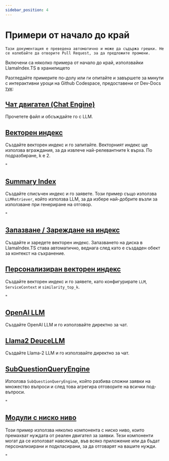 ```yaml
---
sidebar_position: 4
---
```


# Примери от начало до край

`Тази документация е преведена автоматично и може да съдържа грешки. Не се колебайте да отворите Pull Request, за да предложите промени.`

Включени са няколко примера от начало до край, използвайки LlamaIndex.TS в хранилището

Разгледайте примерите по-долу или ги опитайте и завършете за минути с интерактивни уроци на Github Codespace, предоставени от Dev-Docs [тук](https://codespaces.new/team-dev-docs/lits-dev-docs-playground?devcontainer_path=.devcontainer%2Fjavascript_ltsquickstart%2Fdevcontainer.json):

## [Чат двигател (Chat Engine)](https://github.com/run-llama/LlamaIndexTS/blob/main/examples/chatEngine.ts)

Прочетете файл и обсъждайте го с LLM.

## [Векторен индекс](https://github.com/run-llama/LlamaIndexTS/blob/main/examples/vectorIndex.ts)

Създайте векторен индекс и го запитайте. Векторният индекс ще използва вграждания, за да извлече най-релевантните k върха. По подразбиране, k е 2.

"

## [Summary Index](https://github.com/run-llama/LlamaIndexTS/blob/main/examples/summaryIndex.ts)

Създайте списъчен индекс и го заявете. Този пример също използва `LLMRetriever`, който използва LLM, за да избере най-добрите възли за използване при генериране на отговор.

"

## [Запазване / Зареждане на индекс](https://github.com/run-llama/LlamaIndexTS/blob/main/examples/storageContext.ts)

Създайте и заредете векторен индекс. Запазването на диска в LlamaIndex.TS става автоматично, веднага след като е създаден обект за контекст на съхранение.

## [Персонализиран векторен индекс](https://github.com/run-llama/LlamaIndexTS/blob/main/examples/vectorIndexCustomize.ts)

Създайте векторен индекс и го заявете, като конфигурирате `LLM`, `ServiceContext` и `similarity_top_k`.

"

## [OpenAI LLM](https://github.com/run-llama/LlamaIndexTS/blob/main/examples/openai.ts)

Създайте OpenAI LLM и го използвайте директно за чат.

## [Llama2 DeuceLLM](https://github.com/run-llama/LlamaIndexTS/blob/main/examples/llamadeuce.ts)

Създайте Llama-2 LLM и го използвайте директно за чат.

## [SubQuestionQueryEngine](https://github.com/run-llama/LlamaIndexTS/blob/main/examples/subquestion.ts)

Използва `SubQuestionQueryEngine`, който разбива сложни заявки на множество въпроси и след това агрегира отговорите на всички под-въпроси.

"

## [Модули с ниско ниво](https://github.com/run-llama/LlamaIndexTS/blob/main/examples/lowlevel.ts)

Този пример използва няколко компонента с ниско ниво, които премахват нуждата от реален двигател за заявки. Тези компоненти могат да се използват навсякъде, във всяко приложение или да бъдат персонализирани и подкласирани, за да отговарят на вашите нужди.

"

